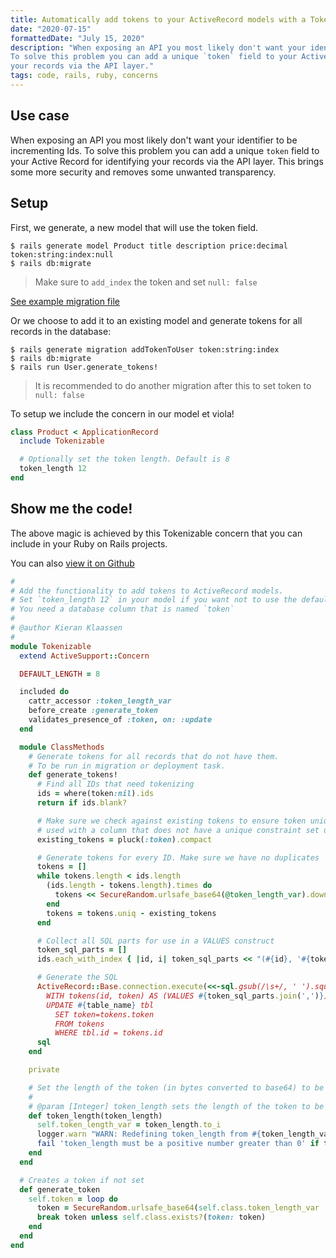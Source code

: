 ```yaml
---
title: Automatically add tokens to your ActiveRecord models with a Tokenizable concern
date: "2020-07-15"
formattedDate: "July 15, 2020"
description: "When exposing an API you most likely don't want your identifier to be incrementing Ids.
To solve this problem you can add a unique `token` field to your Active Record for identifying
your records via the API layer."
tags: code, rails, ruby, concerns
---
```


<!-- FIXME: add github source -->
<!-- FIXME: add co-authors for code projects -->
<!-- FIXME: check if github project works correctly -->
<!-- FIXME: Add blogpost to github project -->

## Use case

When exposing an API you most likely don't want your identifier to be incrementing Ids.
To solve this problem you can add a unique `token` field to your Active Record for identifying
your records via the API layer. This brings some more security and removes some unwanted
transparency.

## Setup

First, we generate, a new model that will use the token field.

```shell
$ rails generate model Product title description price:decimal token:string:index:null
$ rails db:migrate
```

> Make sure to `add_index` the token and set `null: false`

[See example migration file](https://github.com/kieranklaassen/tokenizable-example/blob/master/db/migrate/20200715134857_create_products.rb)

Or we choose to add it to an existing model and generate tokens for all records in the database:

```shell
$ rails generate migration addTokenToUser token:string:index
$ rails db:migrate
$ rails run User.generate_tokens!
```

> It is recommended to do another migration after this to set token to `null: false`

To setup we include the concern in our model et viola!

```ruby
class Product < ApplicationRecord
  include Tokenizable

  # Optionally set the token length. Default is 8
  token_length 12
end
```

## Show me the code!

The above magic is achieved by this Tokenizable concern that you can include in your Ruby on Rails projects.

You can also [view it on Github](https://github.com/kieranklaassen/tokenizable-example/blob/master/app/models/concerns/tokenizable.rb)

```ruby
#
# Add the functionality to add tokens to ActiveRecord models.
# Set `token_length 12` in your model if you want not to use the default after including the conern
# You need a database column that is named `token`
#
# @author Kieran Klaassen
#
module Tokenizable
  extend ActiveSupport::Concern

  DEFAULT_LENGTH = 8

  included do
    cattr_accessor :token_length_var
    before_create :generate_token
    validates_presence_of :token, on: :update
  end

  module ClassMethods
    # Generate tokens for all records that do not have them.
    # To be run in migration or deployment task.
    def generate_tokens!
      # Find all IDs that need tokenizing
      ids = where(token:nil).ids
      return if ids.blank?

      # Make sure we check against existing tokens to ensure token uniqueness in case Tokenizable is
      # used with a column that does not have a unique constraint set up
      existing_tokens = pluck(:token).compact

      # Generate tokens for every ID. Make sure we have no duplicates
      tokens = []
      while tokens.length < ids.length
        (ids.length - tokens.length).times do
          tokens << SecureRandom.urlsafe_base64(@token_length_var).downcase
        end
        tokens = tokens.uniq - existing_tokens
      end

      # Collect all SQL parts for use in a VALUES construct
      token_sql_parts = []
      ids.each_with_index { |id, i| token_sql_parts << "(#{id}, '#{tokens[i]}')" }

      # Generate the SQL
      ActiveRecord::Base.connection.execute(<<-sql.gsub(/\s+/, ' ').squish)
        WITH tokens(id, token) AS (VALUES #{token_sql_parts.join(',')})
        UPDATE #{table_name} tbl
          SET token=tokens.token
          FROM tokens
          WHERE tbl.id = tokens.id
      sql
    end

    private

    # Set the length of the token (in bytes converted to base64) to be generated
    #
    # @param [Integer] token_length sets the length of the token to be generated
    def token_length(token_length)
      self.token_length_var = token_length.to_i
      logger.warn "WARN: Redefining token_length from #{token_length_var} to #{token_length}" if token_length_var
      fail 'token_length must be a positive number greater than 0' if token_length_var < 1
    end
  end

  # Creates a token if not set
  def generate_token
    self.token = loop do
      token = SecureRandom.urlsafe_base64(self.class.token_length_var || DEFAULT_LENGTH).downcase
      break token unless self.class.exists?(token: token)
    end
  end
end
```
